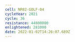 ```yaml
---
cell: NR02-GOLF-04
cycleYear: 2021
cycle: 36
resistance: 44000000
enlightened: 281000
date: 2022-01-02T14:26:07.689Z
---
```

